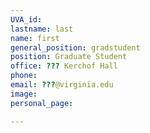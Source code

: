 ```yaml
---
UVA_id: 
lastname: last
name: first
general_position: gradstudent
position: Graduate Student
office: ??? Kerchof Hall
phone: 
email: ???@virginia.edu
image: 
personal_page:

---
```

